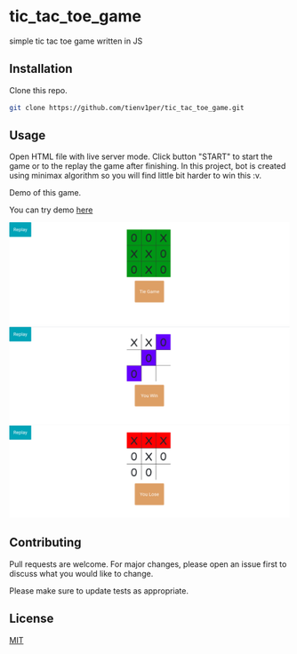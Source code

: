 # tic_tac_toe_game
simple tic tac toe game written in JS

## Installation

Clone this repo.

```bash
git clone https://github.com/tienv1per/tic_tac_toe_game.git
```

## Usage
Open HTML file with live server mode.
Click button "START" to start the game or to the replay the game after finishing.
In this project, bot is created using minimax algorithm so you will find little bit harder to win this :v.

Demo of this game.

You can try demo [here](https://gameoccho.w3spaces.com/)

<img src="img/img.png">


<img src="img/win.png">

<img src="img/lose.png">

## Contributing

Pull requests are welcome. For major changes, please open an issue first
to discuss what you would like to change.

Please make sure to update tests as appropriate.

## License

[MIT](https://choosealicense.com/licenses/mit/)
